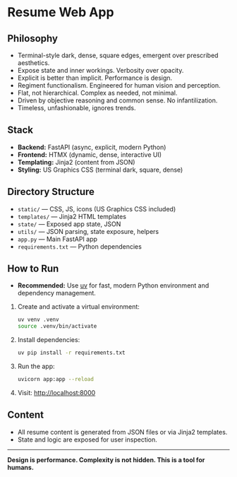 # Resume Web App

## Philosophy
- Terminal-style dark, dense, square edges, emergent over prescribed aesthetics.
- Expose state and inner workings. Verbosity over opacity.
- Explicit is better than implicit. Performance is design.
- Regiment functionalism. Engineered for human vision and perception.
- Flat, not hierarchical. Complex as needed, not minimal.
- Driven by objective reasoning and common sense. No infantilization.
- Timeless, unfashionable, ignores trends.

## Stack
- **Backend:** FastAPI (async, explicit, modern Python)
- **Frontend:** HTMX (dynamic, dense, interactive UI)
- **Templating:** Jinja2 (content from JSON)
- **Styling:** US Graphics CSS (terminal dark, square, dense)

## Directory Structure
- `static/` — CSS, JS, icons (US Graphics CSS included)
- `templates/` — Jinja2 HTML templates
- `state/` — Exposed app state, JSON
- `utils/` — JSON parsing, state exposure, helpers
- `app.py` — Main FastAPI app
- `requirements.txt` — Python dependencies

## How to Run
- **Recommended:** Use [uv](https://github.com/astral-sh/uv) for fast, modern Python environment and dependency management.

1. Create and activate a virtual environment:
   ```sh
   uv venv .venv
   source .venv/bin/activate
   ```
2. Install dependencies:
   ```sh
   uv pip install -r requirements.txt
   ```
3. Run the app:
   ```sh
   uvicorn app:app --reload
   ```
4. Visit: [http://localhost:8000](http://localhost:8000)

## Content
- All resume content is generated from JSON files or via Jinja2 templates.
- State and logic are exposed for user inspection.

---

**Design is performance. Complexity is not hidden. This is a tool for humans.** 